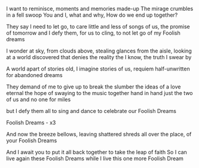 I want to reminisce,
moments and memories made-up
The mirage crumbles
in a fell swoop
You and I,
what and why,
How do we end up together?

They say
I need to let go,
to care little and less
of songs of us,
the promise of tomorrow
and I defy them,
for us
to cling,
to not let go
of my Foolish dreams

I wonder at sky,
from clouds above,
stealing glances from the aisle,
looking at a world discovered
that denies the reality the I know,
the truth I swear by

A world apart
of stories old,
I imagine stories of us,
requiem half-unwritten 
for abandoned dreams

They demand of me
to give up
to break the slumber
the ideas of a love eternal
the hope of swaying to the music together
hand in hand
just the two of us
and no one for miles

but I defy them all
to sing and dance
to celebrate our
Foolish Dreams

Foolish Dreams - x3

And now the breeze bellows,
leaving shattered shreds
all over the place,
of your Foolish Dreams

And I await you
to put it all back together
to take the leap of faith
So I can live again these Foolish Dreams
while I live this one more Foolish Dream
